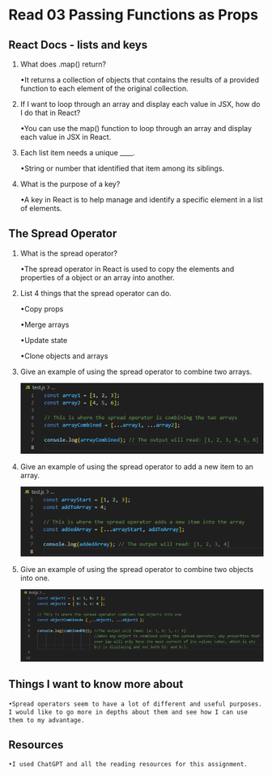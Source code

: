 # Read 03 Passing Functions as Props

## React Docs - lists and keys

1. What does .map() return?

    •It returns a collection of objects that contains the results of a provided function to each element of the original collection.

2. If I want to loop through an array and display each value in JSX, how do I do that in React?

    •You can use the map() function to loop through an array and display each value in JSX in React.

3. Each list item needs a unique ____.

    •String or number that identified that item among its siblings.

4. What is the purpose of a key?

    •A key in React is to help manage and identify a specific element in a list of elements.

## The Spread Operator

1. What is the spread operator?

    •The spread operator in React is used to copy the elements and properties of a object or an array into another.

2. List 4 things that the spread operator can do.

    •Copy props

    •Merge arrays

    •Update state

    •Clone objects and arrays

3. Give an example of using the spread operator to combine two arrays.

    ![Image of a spread operator combining two arrays](img/quest3.png)

4. Give an example of using the spread operator to add a new item to an array.

    ![Image of a spread operator adding a new item to an array](img/quest4.png)

5. Give an example of using the spread operator to combine two objects into one.

    ![Image of a spread operator combining two objects into one](img/quest5.png)

## Things I want to know more about

    •Spread operators seem to have a lot of different and useful purposes. I would like to go more in depths about them and see how I can use them to my advantage.

## Resources

    •I used ChatGPT and all the reading resources for this assignment.
